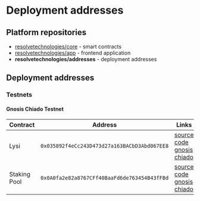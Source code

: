 # Deployment addresses

## Platform repositories

- [resolvetechnologies/core](https://github.com/resolvetechnologies/core) - smart contracts
- [resolvetechnologies/app](https://github.com/resolvetechnologies/kaiketsu) - frontend application
- **resolvetechnologies/addresses** - deployment addresses


## Deployment addresses

### Testnets

#### Gnosis Chiado Testnet

| Contract           | Address                                      | Links                                                                                                                                                                                               |
|--------------------|----------------------------------------------|-----------------------------------------------------------------------------------------------------------------------------------------------------------------------------------------------------|
|    Lysi    | `0x035892f4eCc243D473d27a163BACbD3Abd067EE8` | [source code](https://github.com/resolvetechnologies/core/blob/main/contracts/token/Lysi.sol) [gnosis chiado](https://gnosis-chiado.blockscout.com/address/0x035892f4eCc243D473d27a163BACbD3Abd067EE8)   |
|    Staking Pool    | `0x0A0fa2e82a8767CFf40BaaFd6de763454B43fFBd` | [source code](https://github.com/resolvetechnologies/core/blob/main/contracts/pool/StakingPool.sol) [gnosis chiado](https://gnosis-chiado.blockscout.com/address/0x0A0fa2e82a8767CFf40BaaFd6de763454B43fFBd)   |

